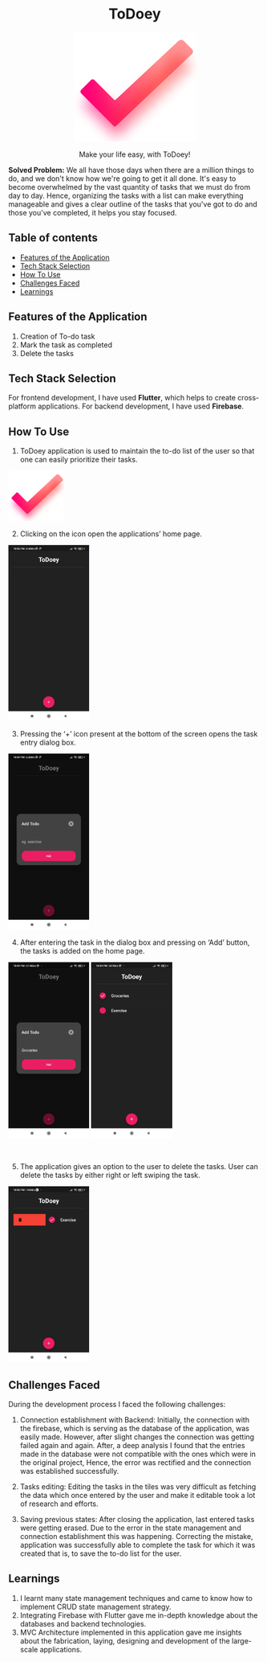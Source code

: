<h1 align="center">ToDoey</h1>
<!-- Add banner here -->
<p align = "center">
  <img src="assets/icon.png" />
</p>

<p align = "center">
  Make your life easy, with ToDoey!
</p>

<b>Solved Problem:</b> We all have those days when there are a million things to do, and we don't know how we're going to get it all done. It's easy to become overwhelmed by the vast quantity of tasks that we must do from day to day. Hence, organizing the tasks with a list can make everything manageable and gives a clear outline of the tasks that you've got to do and those you've completed, it helps you stay focused.

## Table of contents

- [Features of the Application](#features-of-the-application)
- [Tech Stack Selection](#tech-stack-selection)
- [How To Use](#how-to-use)
- [Challenges Faced](#challenges-faced)
- [Learnings](#learnings)

## Features of the Application

1. Creation of To-do task
2. Mark the task as completed
3. Delete the tasks

## Tech Stack Selection 

For frontend development, I have used <b>Flutter</b>, which helps to create cross-platform applications. For backend development, I have used <b>Firebase</b>.

## How To Use

1. ToDoey application is used to maintain the to-do list of the user so that one can easily prioritize their tasks.

<img src="assets/icon.png" height="100px"> 

<br>

2. Clicking on the icon open the applications’ home page.

<img src="assets/HomeScreen.jpeg" height="350px"> 

<br>

3. Pressing the ‘+’ icon present at the bottom of the screen opens the task entry dialog box.

<img src="assets/TodoTile.jpeg" height="350px"> 

<br>

4. After entering the task in the dialog box and pressing on ‘Add’ button, the tasks is added on the home page.

<img src="assets/AddingTask.jpeg" height="350px">   <img src="assets/CompletingTask.jpeg" height="350px"> 

<br>

5. The application gives an option to the user to delete the tasks. User can delete the tasks by either right or left swiping the task.

<img src="assets/DeletingTask.jpeg" height="350px">

<br>

## Challenges Faced

 During the development process I faced the following challenges: 

1. Connection establishment with Backend: 
Initially, the connection with the firebase, which is serving as the database of the application, was easily made. However, after slight changes the connection was getting failed again and again. After, a deep analysis I found that the entries made in the database were not compatible with the ones which were in the original project, Hence, the error was rectified and the connection was established successfully.

2. Tasks editing: 
Editing the tasks in the tiles was very difficult as fetching the data which once entered by the user and make it editable took a lot of research and efforts.

3. Saving previous states: 
After closing the application, last entered tasks were getting erased. Due to the error in the state management and connection establishment this was happening. Correcting the mistake, application was successfully able to complete the task for which it was created that is, to save the to-do list for the user.

## Learnings

1. I learnt many state management techniques and came to know how to implement CRUD state management strategy.
2. Integrating Firebase with Flutter gave me in-depth knowledge about the databases and backend technologies.
3. MVC Architecture implemented in this application gave me insights about the fabrication, laying, designing and development of the large-scale applications.

